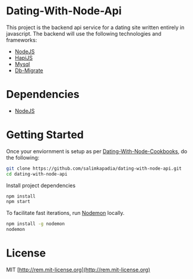 Dating-With-Node-Api
=========
This project is the backend api service for a dating site written entirely in javascript. The backend will use the following technologies and frameworks:

  - [NodeJS](http://nodejs.org/)
  - [HapiJS](https://github.com/hapijs/hapi)
  - [Mysql](https://github.com/felixge/node-mysql)
  - [Db-Migrate](https://github.com/kunklejr/node-db-migrate)

Dependencies
=========
  - [NodeJS](http://nodejs.org/)

Getting Started
=========
Once your enviornment is setup as per [Dating-With-Node-Cookbooks](https://github.com/salimkapadia/dating-with-node-cookbooks), do the following:

```bash
git clone https://github.com/salimkapadia/dating-with-node-api.git
cd dating-with-node-api
```

Install project dependencies

```bash
npm install
npm start
```

To facilitate fast iterations, run [Nodemon](https://github.com/remy/nodemon) locally.

```bash
npm install -g nodemon
nodemon
```

License
=========
MIT [http://rem.mit-license.org](http://rem.mit-license.org)